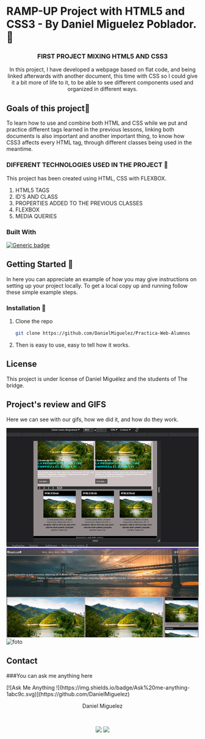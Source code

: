 # RAMP-UP Project with HTML5 and CSS3 - By Daniel Miguelez Poblador. 💯

<h3 align="center">FIRST PROJECT MIXING HTML5 AND CSS3</h3>

<p align="center">In this project, I have developed a webpage based on flat code, and being linked afterwards with another document, this time with CSS so I could give it a bit more of life to it, to be able to see different components used and organized in different ways. </p>

## Goals of this project🤑

To learn how to use and combine both HTML and CSS while we put and practice different tags learned in the previous lessons, linking both documents is also important and another important thing, to know how CSS3 affects every HTML tag, through different classes being used in the meantime.

### DIFFERENT TECHNOLOGIES USED IN THE PROJECT 👻

This project has been created using HTML, CSS with FLEXBOX.

<objectives>
  <ol>
    <li>HTML5 TAGS</li>
    <li>ID'S AND CLASS</a></li>
    <li>PROPERTIES ADDED TO THE PREVIOUS CLASSES</a></li>
    <li>FLEXBOX</a></li>
    <li>MEDIA QUERIES</a></li>
  </ol>
</objectives>

### Built With

[![Generic badge](https://img.shields.io/badge/<HTML5>-<CSS2>-<COLOR>.svg)](https://shields.io/)


## Getting Started 🥳

In here you can appreciate an example of how you may give instructions on setting up your project locally.
To get a local copy up and running follow these simple example steps.

### Installation 🙊

1. Clone the repo
    ```sh
    git clone https://github.com/DanielMiguelez/Practica-Web-Alumnos
    ```
2. Then is easy to use, easy to tell how it works.

## License

This project is under license of Daniel Miguélez and the students of The bridge.

## Project's review and GIFS

Here we can see with our gifs, how we did it, and how do they work.

![foto](imagenes/11.png)
![foto](imagenes/image.png)
![foto](imagenes/Sin%20t%C3%ADtulo.png)


## Contact 

###You can ask me anything here
<div>
[![Ask Me Anything !](https://img.shields.io/badge/Ask%20me-anything-1abc9c.svg)](https://github.com/DanielMiguelez)
</div align="center">

<p align="center" >Daniel Miguelez</p>
</br>
<p align="center">
<a href = "mailto:danielmiguelez1993@gmail.com"><img src="https://img.shields.io/badge/-Gmail-%23333?style=for-the-badge&logo=gmail&logoColor=white" target="_blank"></a>
    <a href="https://github.com/DanielMiguelez" target="_blank"><img src="https://img.shields.io/badge/-LinkedIn-%230077B5?style=for-the-badge&logo=linkedin&logoColor=white" target="_blank"></a> 
</p>